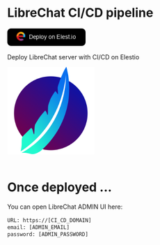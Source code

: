 # LibreChat CI/CD pipeline

<a href="https://dash.elest.io/deploy?source=cicd&social=dockerCompose&url=https://github.com/elestio-examples/librechat"><img src="deploy-on-elestio.png" alt="Deploy on Elest.io" width="180px" /></a>

Deploy LibreChat server with CI/CD on Elestio

<img src="librechat.svg" style='width: 200px;'/>
<br/>
<br/>

# Once deployed ...

You can open LibreChat ADMIN UI here:

    URL: https://[CI_CD_DOMAIN]
    email: [ADMIN_EMAIL]
    password: [ADMIN_PASSWORD]
